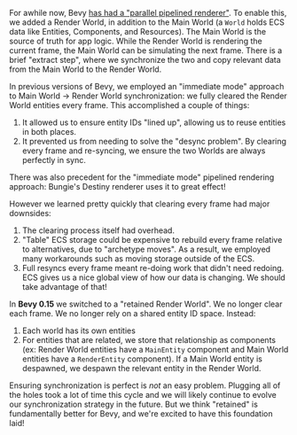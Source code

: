 <!-- Retained Rendering -->
<!-- https://github.com/bevyengine/bevy/pull/14449 Original PR -->
<!-- https://github.com/bevyengine/bevy/pull/15320 Adopted PR -->
<!-- https://github.com/bevyengine/bevy/pull/15582 Synchronized Removed Components -->
<!-- https://github.com/bevyengine/bevy/pull/15756 Type Safe Retained Render World -->
For awhile now, Bevy [has had a "parallel pipelined renderer"](/news/bevy-0-6/#pipelined-rendering-extract-prepare-queue-render). To enable this, we added a Render World, in addition to the Main World (a `World` holds ECS data like Entities, Components, and Resources). The Main World is the source of truth for app logic. While the Render World is rendering the current frame, the Main World can be simulating the next frame. There is a brief "extract step", where we synchronize the two and copy relevant data from the Main World to the Render World.

In previous versions of Bevy, we employed an "immediate mode" approach to Main World -> Render World synchronization: we fully cleared the Render World entities every frame. This accomplished a couple of things:

1. It allowed us to ensure entity IDs "lined up", allowing us to reuse entities in both places.
2. It prevented us from needing to solve the "desync problem". By clearing every frame and re-syncing, we ensure the two Worlds are always perfectly in sync.

There was also precedent for the "immediate mode" pipelined rendering approach: Bungie's Destiny renderer uses it to great effect!

However we learned pretty quickly that clearing every frame had major downsides:

1. The clearing process itself had overhead.
2. "Table" ECS storage could be expensive to rebuild every frame relative to alternatives, due to "archetype moves". As a result, we employed many workarounds such as moving storage outside of the ECS.
3. Full resyncs every frame meant re-doing work that didn't need redoing. ECS gives us a nice global view of how our data is changing. We should take advantage of that!

In **Bevy 0.15** we switched to a "retained Render World". We no longer clear each frame. We no longer rely on a shared entity ID space. Instead:

1. Each world has its own entities
2. For entities that are related, we store that relationship as components (ex: Render World entities have a `MainEntity` component and Main World entities have a `RenderEntity` component). If a Main World entity is despawned, we despawn the relevant entity in the Render World.

Ensuring synchronization is perfect is _not_ an easy problem. Plugging all of the holes took a lot of time this cycle and we will likely continue to evolve our synchronization strategy in the future. But we think "retained" is fundamentally better for Bevy, and we're excited to have this foundation laid!
